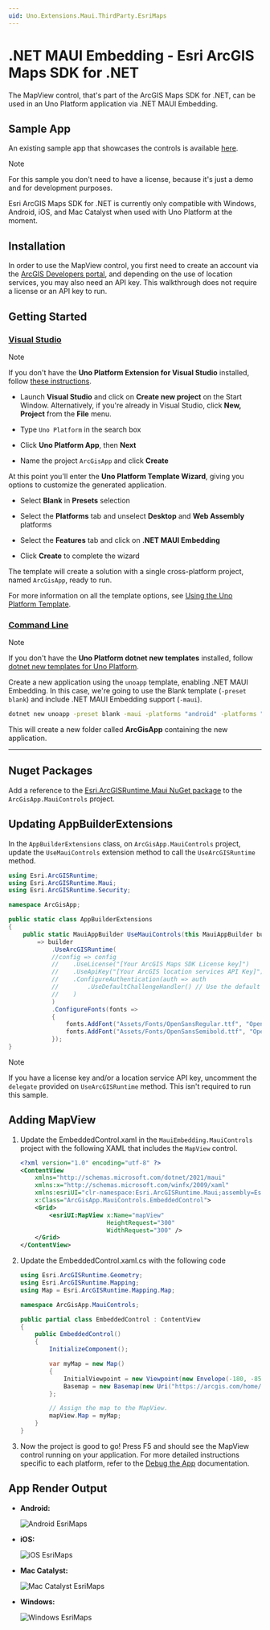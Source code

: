 ```yaml
---
uid: Uno.Extensions.Maui.ThirdParty.EsriMaps
---
```

# .NET MAUI Embedding - Esri ArcGIS Maps SDK for .NET

The MapView control, that's part of the ArcGIS Maps SDK for .NET, can be used in an Uno Platform application via .NET MAUI Embedding. 

## Sample App

An existing sample app that showcases the controls is available [here](https://github.com/unoplatform/Uno.Samples/tree/master/UI/MauiEmbedding/ArcGisApp).

> [!NOTE]
> For this sample you don't need to have a license, because it's just a demo and for development purposes.
>
> Esri ArcGIS Maps SDK for .NET is currently only compatible with Windows, Android, iOS, and Mac Catalyst when used with Uno Platform at the moment.

## Installation

In order to use the MapView control, you first need to create an account via the [ArcGIS Developers portal](https://developers.arcgis.com/sign-up/), and depending on the use of location services, you may also need an API key. This walkthrough does not require a license or an API key to run.

## Getting Started

### [Visual Studio](#tab/vs)

> [!NOTE]
> If you don't have the **Uno Platform Extension for Visual Studio** installed, follow [these instructions](xref:Uno.GetStarted.vs2022).

- Launch **Visual Studio** and click on **Create new project** on the Start Window. Alternatively, if you're already in Visual Studio, click **New, Project** from the **File** menu.

- Type `Uno Platform` in the search box

- Click **Uno Platform App**, then **Next**

- Name the project `ArcGisApp` and click **Create**

At this point you'll enter the **Uno Platform Template Wizard**, giving you options to customize the generated application.

- Select **Blank** in **Presets** selection

- Select the **Platforms** tab and unselect **Desktop** and **Web Assembly** platforms

- Select the **Features** tab and click on **.NET MAUI Embedding**

- Click **Create** to complete the wizard

The template will create a solution with a single cross-platform project, named `ArcGisApp`, ready to run.

For more information on all the template options, see [Using the Uno Platform Template](xref:Uno.GettingStarted.UsingWizard).

### [Command Line](#tab/cli)

> [!NOTE]
> If you don't have the **Uno Platform dotnet new templates** installed, follow [dotnet new templates for Uno Platform](xref:Uno.GetStarted.dotnet-new).

Create a new application using the `unoapp` template, enabling .NET MAUI Embedding. In this case, we're going to use the Blank template (`-preset blank`) and include .NET MAUI Embedding support (`-maui`).

```bash
dotnet new unoapp -preset blank -maui -platforms "android" -platforms "ios" -platforms "maccatalyst" -platforms "windows" -o ArcGisApp
```

This will create a new folder called **ArcGisApp** containing the new application.

---

## Nuget Packages

Add a reference to the [Esri.ArcGISRuntime.Maui NuGet package](https://www.nuget.org/packages/Esri.ArcGISRuntime.Maui) to the `ArcGisApp.MauiControls` project.

## Updating AppBuilderExtensions

In the `AppBuilderExtensions` class, on `ArcGisApp.MauiControls` project, update the `UseMauiControls` extension method to call the `UseArcGISRuntime` method.

```cs
using Esri.ArcGISRuntime;
using Esri.ArcGISRuntime.Maui;
using Esri.ArcGISRuntime.Security;

namespace ArcGisApp;

public static class AppBuilderExtensions
{
    public static MauiAppBuilder UseMauiControls(this MauiAppBuilder builder) 
        => builder
            .UseArcGISRuntime(
            //config => config
            //    .UseLicense("[Your ArcGIS Maps SDK License key]")
            //    .UseApiKey("[Your ArcGIS location services API Key]")
            //    .ConfigureAuthentication(auth => auth
            //        .UseDefaultChallengeHandler() // Use the default authentication dialog
            //    )
            )
            .ConfigureFonts(fonts =>
            {
                fonts.AddFont("Assets/Fonts/OpenSansRegular.ttf", "OpenSansRegular");
                fonts.AddFont("Assets/Fonts/OpenSansSemibold.ttf", "OpenSansSemibold");
            });
}
```

> [!NOTE]
> If you have a license key and/or a location service API key, uncomment the `delegate` provided on `UseArcGISRuntime` method. This isn't required to run this sample.

## Adding MapView

1. Update the EmbeddedControl.xaml in the `MauiEmbedding.MauiControls` project with the following XAML that includes the `MapView` control.

    ```xml
    <?xml version="1.0" encoding="utf-8" ?>
    <ContentView 
        xmlns="http://schemas.microsoft.com/dotnet/2021/maui"
        xmlns:x="http://schemas.microsoft.com/winfx/2009/xaml"
        xmlns:esriUI="clr-namespace:Esri.ArcGISRuntime.Maui;assembly=Esri.ArcGISRuntime.Maui"
        x:Class="ArcGisApp.MauiControls.EmbeddedControl">
        <Grid>
            <esriUI:MapView x:Name="mapView"
                            HeightRequest="300"
                            WidthRequest="300" />
        </Grid>
    </ContentView>
    ```

1. Update the EmbeddedControl.xaml.cs with the following code

    ```cs
    using Esri.ArcGISRuntime.Geometry;
    using Esri.ArcGISRuntime.Mapping;
    using Map = Esri.ArcGISRuntime.Mapping.Map;

    namespace ArcGisApp.MauiControls;

    public partial class EmbeddedControl : ContentView
    {
        public EmbeddedControl()
        {
            InitializeComponent();

            var myMap = new Map()
            {
                InitialViewpoint = new Viewpoint(new Envelope(-180, -85, 180, 85, SpatialReferences.Wgs84)),
                Basemap = new Basemap(new Uri("https://arcgis.com/home/item.html?id=86265e5a4bbb4187a59719cf134e0018"))
            };

            // Assign the map to the MapView.
            mapView.Map = myMap;
        }
    }
    ```

1. Now the project is good to go! Press F5 and should see the MapView control running on your application.
   For more detailed instructions specific to each platform, refer to the [Debug the App](xref:Uno.GettingStarted.CreateAnApp.VS2022#debug-the-app) documentation.

## App Render Output

- **Android:**

    ![Android EsriMaps](Assets/Screenshots/Android/EsriMaps.png)

- **iOS:**

    ![iOS EsriMaps](Assets/Screenshots/iOS/EsriMaps.png)

- **Mac Catalyst:**

    ![Mac Catalyst EsriMaps](Assets/Screenshots/MacCatalyst/EsriMaps.png)

- **Windows:**

    ![Windows EsriMaps](Assets/Screenshots/Windows/EsriMaps.png)
